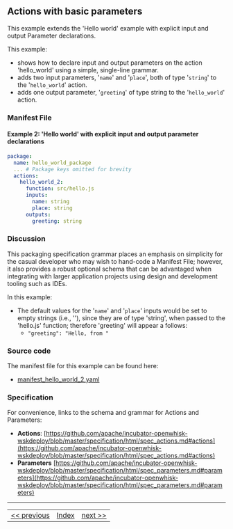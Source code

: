## Actions with basic parameters

This example extends the 'Hello world' example with explicit input and output Parameter declarations.

This example:
- shows how to declare input and output parameters on the action 'hello_world'
using a simple, single-line grammar.
- adds two input parameters, '```name```' and '```place```', both of type '```string```' to the '```hello_world```' action.
- adds one output parameter, '```greeting```' of type string to the '```hello_world```' action.

### Manifest File

#### Example 2: 'Hello world' with explicit input and output parameter declarations
```yaml
package:
  name: hello_world_package
  ... # Package keys omitted for brevity
  actions:
    hello_world_2:
      function: src/hello.js
      inputs:
        name: string
        place: string
      outputs:
        greeting: string
```

### Discussion
This packaging specification grammar places an emphasis on simplicity for the casual developer who may wish to hand-code a Manifest File; however, it also provides a robust optional schema that can be advantaged when integrating with larger application projects using design and development tooling such as IDEs.

In this example:

- The default values for the '```name```' and '```place```' inputs would be set to empty strings (i.e., ''), since they are of type 'string', when passed to the 'hello.js' function; therefore 'greeting' will appear a follows:
  - ```"greeting": "Hello, from "```

### Source code
The manifest file for this example can be found here:
- [manifest_hello_world_2.yaml](https://github.com/apache/incubator-openwhisk-wskdeploy/blob/master/docs/examples/manifest_hello_world_2.yaml)

### Specification
For convenience, links to the schema and grammar for Actions and Parameters:
- **Actions**: [https://github.com/apache/incubator-openwhisk-wskdeploy/blob/master/specification/html/spec_actions.md#actions](https://github.com/apache/incubator-openwhisk-wskdeploy/blob/master/specification/html/spec_actions.md#actions)
- **Parameters** [https://github.com/apache/incubator-openwhisk-wskdeploy/blob/master/specification/html/spec_parameters.md#parameters](https://github.com/apache/incubator-openwhisk-wskdeploy/blob/master/specification/html/spec_parameters.md#parameters)

---
<!--
 Bottom Navigation
-->
<html>
<div align="center">
<table align="center">
  <tr>
    <td><a href="wskdeploy_hello_world.md#creating-a-hello-world-package">&lt;&lt;&nbsp;previous</a></td>
    <td><a href="programming_guide.md#guided-examples">Index</a></td>
    <td><a href="wskdeploy_helloworld_advanced_parms.md#actions-with-advanced-parameters">next&nbsp;&gt;&gt;</a></td>
  </tr>
</table>
</div>
</html>
